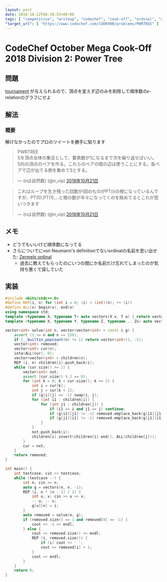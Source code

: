 ```yaml
---
layout: post
date: 2018-10-22T06:39:53+09:00
tags: [ "competitive", "writeup", "codechef", "cook-off", "ordinal", "construction" ]
"target_url": [ "https://www.codechef.com/COOK99B/problems/PWRTREE" ]
---
```


# CodeChef October Mega Cook-Off 2018 Division 2: Power Tree

## 問題

[tournament](https://en.wikipedia.org/wiki/Tournament_(graph_theory)) が与えられるので、頂点を変えず辺のみを削除して順序数の$\epsilon$-relationのグラフにせよ

## 解法

### 概要

解けなかったのでプロのツイートを勝手に貼ります

<blockquote class="twitter-tweet" data-lang="ja"><p lang="ja" dir="ltr">PWRTREE<br>Sを頂点全体の集合として、要素数が1になるまで次を繰り返せばいい。<br>S内の頂点のペアを作る。これらのペアの間の辺は使うことにする。各ペアで辺が出てる側を集めてSとする。</p>&mdash; (nは自然数) (@n_vip) <a href="https://twitter.com/n_vip/status/1054078941705584641?ref_src=twsrc%5Etfw">2018年10月21日</a></blockquote>
<script async src="https://platform.twitter.com/widgets.js" charset="utf-8"></script>

<blockquote class="twitter-tweet" data-conversation="none" data-lang="ja"><p lang="ja" dir="ltr">これはループを生き残った回数がi回のものがPT(i)の根になっているんですが、PT(0),PT(1),...と根の数が半々になってくのを眺めてるとこれが思いつきます</p>&mdash; (nは自然数) (@n_vip) <a href="https://twitter.com/n_vip/status/1054081391913127936?ref_src=twsrc%5Etfw">2018年10月21日</a></blockquote>
<script async src="https://platform.twitter.com/widgets.js" charset="utf-8"></script>

## メモ

-   どうでもいいけど順序数になってる
-   さらについでにvon Neumann's definitionでないordinalの名前を思い出せた: [Zermelo ordinal](https://en.wikipedia.org/wiki/Natural_number#Zermelo_ordinals)
    -   過去に教えてもらったのにいつの間にか名前だけ忘れてしまったのが気持ち悪くて探していた

## 実装

``` c++
#include <bits/stdc++.h>
#define REP(i, n) for (int i = 0; (i) < (int)(n); ++ (i))
#define ALL(x) begin(x), end(x)
using namespace std;
template <typename X, typename T> auto vectors(X x, T a) { return vector<T>(x, a); }
template <typename X, typename Y, typename Z, typename... Zs> auto vectors(X x, Y y, Z z, Zs... zs) { auto cont = vectors(y, z, zs...); return vector<decltype(cont)>(x, cont); }

vector<int> solve(int n, vector<vector<int> > const & g) {
    assert (1 <= n and n <= 256);
    if (__builtin_popcount(n) != 1) return vector<int>(1, -1);
    vector<int> removed;
    vector<int> cur(n);
    iota(ALL(cur), 0);
    vector<vector<int> > children(n);
    REP (i, n) children[i].push_back(i);
    while (cur.size() >= 2) {
        vector<int> nxt;
        assert (cur.size() % 2 == 0);
        for (int k = 0; k < cur.size(); k += 2) {
            int i = cur[k];
            int j = cur[k + 1];
            if (g[i][j] == -1) swap(i, j);
            for (int i1 : children[i]) {
                for (int j1 : children[j]) {
                    if (i1 == i and j1 == j) continue;
                    if (g[i1][j1] != -1) removed.emplace_back(g[i1][j1]);
                    if (g[j1][i1] != -1) removed.emplace_back(g[j1][i1]);
                }
            }
            nxt.push_back(i);
            children[i].insert(children[i].end(), ALL(children[j]));
        }
        cur = nxt;
    }
    return removed;
}

int main() {
    int testcase; cin >> testcase;
    while (testcase --) {
        int n; cin >> n;
        auto g = vectors(n, n, -1);
        REP (i, n * (n - 1) / 2) {
            int u, v; cin >> u >> v;
            -- u; -- v;
            g[u][v] = i;
        }
        auto removed = solve(n, g);
        if (removed.size() == 1 and removed[0] == -1) {
            cout << -1 << endl;
        } else {
            cout << removed.size() << endl;
            REP (i, removed.size()) {
                if (i) cout << ' ';
                cout << removed[i] + 1;
            }
            cout << endl;
        }
    }
    return 0;
}
```
